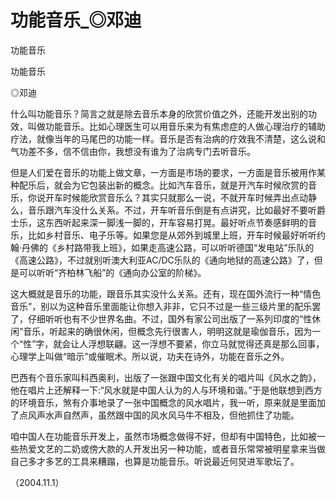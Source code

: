# 功能音乐_◎邓迪

功能音乐

功能音乐

◎邓迪

什么叫功能音乐？简言之就是除去音乐本身的欣赏价值之外，还能开发出别的功效，叫做功能音乐。比如心理医生可以用音乐来为有焦虑症的人做心理治疗的辅助疗法，就像当年的马尾巴的功能一样。音乐是否有治病的疗效我不清楚，这么说和气功差不多，信不信由你，我想没有谁为了治病专门去听音乐。

但是人们爱在音乐的功能上做文章，一方面是市场的要求，一方面是音乐被用作某种配乐后，就会为它包装出新的概念。比如汽车音乐，就是开汽车时候欣赏的音乐，你说开车时候能欣赏音乐么？其实只就那么一说，不就开车时候弄出点动静么，音乐跟汽车没什么关系。不过，开车听音乐倒是有点讲究，比如最好不要听爵士乐，这东西听起来深一脚浅一脚的，开车容易打晃。最好听点节奏感鲜明的音乐，比如乡村音乐、电子乐等。如果您是从郊外到城里上班，开车时候最好听听约翰·丹佛的《乡村路带我上班》，如果走高速公路，可以听听德国“发电站”乐队的《高速公路》，不过就别听澳大利亚AC/DC乐队的《通向地狱的高速公路》了，但是可以听听“齐柏林飞船”的《通向办公室的阶梯》。

这大概就是音乐的功能，跟音乐其实没什么关系。还有，现在国外流行一种“情色音乐”，别以为这种音乐里面能让你想入非非，它只不过是一些三级片里的配乐罢了，仔细听听也有不少世界名曲。不过，国外有家公司出版了一系列印度的“性休闲”音乐，听起来的确很休闲，但概念先行很害人，明明这就是瑜伽音乐，因为一个“性”字，就会让人浮想联翩。这一浮想不要紧，你立马就觉得还真是那么回事，心理学上叫做“暗示”或催眠术。所以说，功夫在诗外，功能在音乐之外。

巴西有个音乐家叫科西奥利，出版了一张跟中国文化有关的唱片叫《风水之韵》，他在唱片上还解释一下:“风水就是中国人认为的人与环境和谐。”于是他联想到西方的环境音乐，煞有介事地录了一张中国概念的风水唱片，我一听，原来就是里面加了点风声水声自然声，虽然跟中国的风水风马牛不相及，但他抓住了功能。

咱中国人在功能音乐开发上，虽然市场概念做得不好，但却有中国特色，比如被一些热爱文艺的二奶或傍大款的人开发出另一种功能，或者音乐常常被明星拿来当做自己多才多艺的工具来糟蹋，也算是功能音乐。听说最近何炅进军歌坛了。

（2004.11.1）